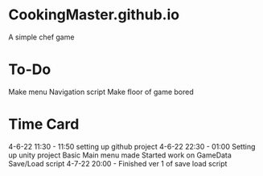 # CookingMaster.github.io
A simple chef game

To-Do
=====================
Make menu Navigation script
Make floor of game bored

Time Card
=====================
4-6-22 11:30 - 11:50
	setting up github project
4-6-22 22:30 - 01:00
	Setting up unity project
	Basic Main menu made
	Started work on GameData Save/Load script
4-7-22 20:00 -
	Finished ver 1 of save load script